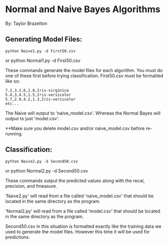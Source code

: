 # Normal and Naive Bayes Algorithms
By: Taylor Brazelton

## Generating Model Files:
    python Naive1.py -d First50.csv
or
    python Normal1.py -d First50.csv

These commands generate the model files for each algorithm. You must do one of these first before trying classification.
First50.csv must be formatted like so:

    7.2,3.2,6,1.8,Iris-virginica
    5.4,3,4.5,1.5,Iris-versicolor
    5.7,2.9,4.2,1.3,Iris-versicolor
    etc...

The Naive will output to 'naive_model.csv'. Whereas the Normal Bayes will output to just 'model.csv'.

**Make sure you delete model.csv and/or naive_model.csv before re-running.

## Classification:
    python Naive2.py -d Second50.csv
or
    python Normal2.py -d Second50.csv

  These commands output the predicted values along with the recal, precision, and fmeasure.

  'Naive2.py' will read from a file called 'naive_model.csv' that should be located in the same directory as the program.

  'Normal2.py' will read from a file called 'model.csv' that should be located in the same directory as the program.

  Second50.csv in this situation is formatted exactly like the training data we used to generate the model files. However this time it will be used for predictions.
